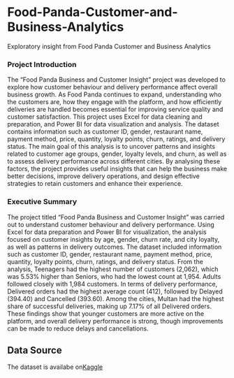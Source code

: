 # Food-Panda-Customer-and-Business-Analytics
Exploratory insight from Food Panda Customer and Business Analytics
### Project Introduction
The “Food Panda Business and Customer Insight” project was developed to explore how customer behaviour and delivery performance affect overall business growth. As Food Panda continues to expand, understanding who the customers are, how they engage with the platform, and how efficiently deliveries are handled becomes essential for improving service quality and customer satisfaction.
This project uses Excel for data cleaning and preparation, and Power BI for data visualization and analysis. The dataset contains information such as customer ID, gender, restaurant name, payment method, price, quantity, loyalty points, churn, ratings, and delivery status.
The main goal of this analysis is to uncover patterns and insights related to customer age groups, gender, loyalty levels, and churn, as well as to assess delivery performance across different cities. By analysing these factors, the project provides useful insights that can help the business make better decisions, improve delivery operations, and design effective strategies to retain customers and enhance their experience.
### Executive Summary
The project titled “Food Panda Business and Customer Insight” was carried out to understand customer behaviour and delivery performance. Using Excel for data preparation and Power BI for visualization, the analysis focused on customer insights by age, gender, churn rate, and city loyalty, as well as patterns in delivery outcomes. The dataset included information such as customer ID, gender, restaurant name, payment method, price, quantity, loyalty points, churn, ratings, and delivery status.
From the analysis, Teenagers had the highest number of customers (2,062), which was 5.53% higher than Seniors, who had the lowest count at 1,954. Adults followed closely with 1,984 customers. In terms of delivery performance, Delivered orders had the highest average count (412), followed by Delayed (394.40) and Cancelled (393.60). Among the cities, Multan had the highest share of successful deliveries, making up 7.17% of all Delivered orders.
These findings show that younger customers are more active on the platform, and overall delivery performance is strong, though improvements can be made to reduce delays and cancellations.
## Data Source

The dataset is availabe on[Kaggle](https://www.kaggle.com/datasets/nabihazahid/foodpanda-analysis-dataset-2025)
